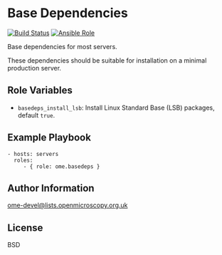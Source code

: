 Base Dependencies
=================

[![Build Status](https://travis-ci.org/ome/ansible-role-basedeps.svg)](https://travis-ci.org/ome/ansible-role-basedeps)
[![Ansible Role](https://img.shields.io/ansible/role/41038.svg)](https://galaxy.ansible.com/ome/basedeps/)

Base dependencies for most servers.

These dependencies should be suitable for installation on a minimal production server.


Role Variables
--------------

- `basedeps_install_lsb`: Install Linux Standard Base (LSB) packages, default `true`.


Example Playbook
----------------

    - hosts: servers
      roles:
         - { role: ome.basedeps }


Author Information
------------------

ome-devel@lists.openmicroscopy.org.uk


License
-------

BSD
